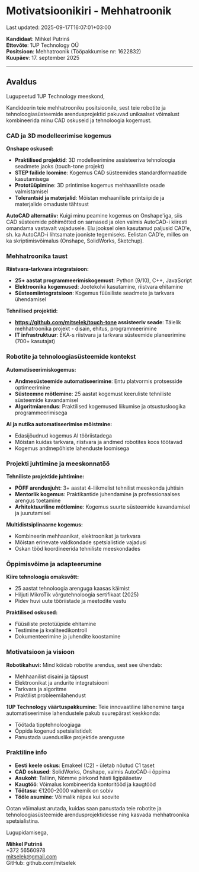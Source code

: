 # Motivatsioonikiri - Mehhatroonik

Last updated: 2025-09-17T16:07:01+03:00

**Kandidaat**: Mihkel Putrinš  
**Ettevõte**: 1UP Technology OÜ  
**Positsioon**: Mehhatroonik (Tööpakkumise nr: 1622832)  
**Kuupäev**: 17. september 2025

---

## Avaldus

Lugupeetud 1UP Technology meeskond,

Kandideerin teie mehhatrooniku positsioonile, sest teie robotite ja tehnoloogiasüsteemide arendusprojektid pakuvad unikaalset võimalust kombineerida minu CAD oskuseid ja tehnoloogia kogemust.

### CAD ja 3D modelleerimise kogemus

**Onshape oskused:**

- **Praktilised projektid**: 3D modelleerimine assisteeriva tehnoloogia seadmete jaoks (touch-tone projekt)
- **STEP failide loomine**: Kogemus CAD süsteemides standardformaatide kasutamisega
- **Prototüüpimine**: 3D printimise kogemus mehhaaniliste osade valmistamisel
- **Tolerantsid ja materjalid**: Mõistan mehaaniliste printsiipide ja materjalide omaduste tähtsust

**AutoCAD alternatiiv:**
Kuigi minu peamine kogemus on Onshape'iga, siis CAD süsteemide põhimõtted on sarnased ja olen valmis AutoCAD-i kiiresti omandama vastavalt vajadusele. Elu jooksel olen kasutanud paljusid CAD'e, sh. ka AutoCAD-i lihtsamate jooniste tegemiseks. Eelistan CAD'e, milles on ka skriptimisvõimalus (Onshape, SolidWorks, Sketchup).

### Mehhatroonika taust

**Riistvara-tarkvara integratsioon:**

- **25+ aastat programmeerimiskogemust**: Python (9/10), C++, JavaScript
- **Elektroonika kogemused**: Jootekolvi kasutamine, riistvara ehitamine
- **Süsteemiintegratsioon**: Kogemus füüsiliste seadmete ja tarkvara ühendamisel

**Tehnilised projektid:**

- **<https://github.com/mitselek/touch-tone> assisteeriv seade**: Täielik mehhatroonika projekt - disain, ehitus, programmeerimine
- **IT infrastruktuur**: EKA-s riistvara ja tarkvara süsteemide planeerimine (700+ kasutajat)

### Robotite ja tehnoloogiasüsteemide kontekst

**Automatiseerimiskogemus:**

- **Andmesüsteemide automatiseerimine**: Entu platvormis protsesside optimeerimine
- **Süsteemne mõtlemine**: 25 aastat kogemust keeruliste tehniliste süsteemide kavandamisel
- **Algoritmiarendus**: Praktilised kogemused liikumise ja otsustusloogika programmeerimisega

**AI ja nutika automatiseerimise mõistmine:**

- Edasijõudnud kogemus AI tööriistadega
- Mõistan kuidas tarkvara, riistvara ja andmed robotites koos töötavad
- Kogemus andmepõhiste lahenduste loomisega

### Projekti juhtimine ja meeskonnatöö

**Tehniliste projektide juhtimine:**

- **PÖFF arendusjuht**: 3+ aastat 4-liikmelist tehnilist meeskonda juhtisin
- **Mentorlik kogemus**: Praktikantide juhendamine ja professionaalses arengus toetamine
- **Arhitektuuriline mõtlemine**: Kogemus suurte süsteemide kavandamisel ja juurutamisel

**Multidistsiplinaarne kogemus:**

- Kombineerin mehhaanikat, elektroonikat ja tarkvara
- Mõistan erinevate valdkondade spetsialistide vajadusi
- Oskan tööd koordineerida tehniliste meeskondades

### Õppimisvõime ja adapteerumine

**Kiire tehnoloogia omaksvõtt:**

- 25 aastat tehnoloogia arenguga kaasas käimist
- Hiljuti MikroTik võrgutehnoloogia sertifikaat (2025)
- Pidev huvi uute tööriistade ja meetodite vastu

**Praktilised oskused:**

- Füüsiliste prototüüpide ehitamine
- Testimine ja kvaliteedikontroll
- Dokumenteerimine ja juhendite koostamine

### Motivatsioon ja visioon

**Robotikahuvi:**
Mind köidab robotite arendus, sest see ühendab:

- Mehhaanilist disaini ja täpsust
- Elektroonikat ja andurite integratsiooni
- Tarkvara ja algoritme
- Praktilist probleemilahendust

**1UP Technology väärtuspakkumine:**
Teie innovaatiline lähenemine targa automatiseerimise lahendustele pakub suurepärast keskkonda:

- Töötada tipptehnoloogiaga
- Õppida kogenud spetsialistidelt
- Panustada uuenduslike projektide arengusse

### Praktiline info

- **Eesti keele oskus**: Emakeel (C2) - ületab nõutud C1 taset
- **CAD oskused**: SolidWorks, Onshape, valmis AutoCAD-i õppima
- **Asukoht**: Tallinn, Nõmme piirkond hästi ligipääsetav
- **Kaugtöö**: Võimalus kombineerida kontoritööd ja kaugtööd
- **Töötasu**: €1200-2000 vahemik on sobiv
- **Tööle asumine**: Võimalik niipea kui soovite

Ootan võimalust arutada, kuidas saan panustada teie robotite ja tehnoloogiasüsteemide arendusprojektidesse ning kasvada mehhatroonika spetsialistina.

Lugupidamisega,

**Mihkel Putrinš**  
+372 56560978  
<mitselek@gmail.com>  
GitHub: github.com/mitselek

